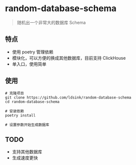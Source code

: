 # random-database-schema

> 随机出一个非常大的数据库 Schema

## 特点

* 使用 poetry 管理依赖
* 模块化，可以方便的换成其他数据库，目前支持 ClickHouse
* 单入口，使用简单

## 使用

```
# 克隆项目
git clone https://github.com/ldsink/random-database-schema
cd random-database-schema

# 安装依赖
poetry install

# 设置参数开始生成数据库

```

## TODO

* 支持其他数据库
* 生成速度更快
